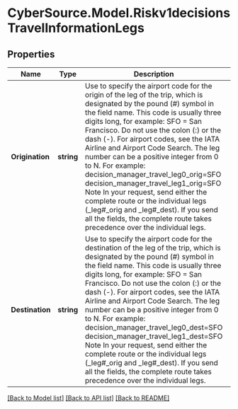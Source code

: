 # CyberSource.Model.Riskv1decisionsTravelInformationLegs
## Properties

Name | Type | Description | Notes
------------ | ------------- | ------------- | -------------
**Origination** | **string** | Use to specify the airport code for the origin of the leg of the trip, which is designated by the pound (#) symbol in the field name. This code is usually three digits long, for example: SFO &#x3D; San Francisco. Do not use the colon (:) or the dash (-). For airport codes, see the IATA Airline and Airport Code Search. The leg number can be a positive integer from 0 to N. For example: decision_manager_travel_leg0_orig&#x3D;SFO decision_manager_travel_leg1_orig&#x3D;SFO Note In your request, send either the complete route or the individual legs (_leg#_orig and _leg#_dest). If you send all the fields, the complete route takes precedence over the individual legs.  | [optional] 
**Destination** | **string** | Use to specify the airport code for the destination of the leg of the trip, which is designated by the pound (#) symbol in the field name. This code is usually three digits long, for example: SFO &#x3D; San Francisco. Do not use the colon (:) or the dash (-). For airport codes, see the IATA Airline and Airport Code Search. The leg number can be a positive integer from 0 to N. For example: decision_manager_travel_leg0_dest&#x3D;SFO decision_manager_travel_leg1_dest&#x3D;SFO Note In your request, send either the complete route or the individual legs (_leg#_orig and _leg#_dest). If you send all the fields, the complete route takes precedence over the individual legs.  | [optional] 

[[Back to Model list]](../README.md#documentation-for-models) [[Back to API list]](../README.md#documentation-for-api-endpoints) [[Back to README]](../README.md)

